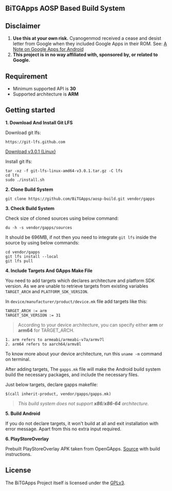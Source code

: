 ## BiTGApps AOSP Based Build System

## Disclaimer
1. **Use this at your own risk.** Cyanogenmod received a cease and desist letter from Google when they included Google Apps in their ROM. See: [A Note on Google Apps for Android](http://android-developers.blogspot.com/2009/09/note-on-google-apps-for-android.html)
2. **This project is in no way affiliated with, sponsored by, or related to Google.**

## Requirement

* Minimum supported API is **30**
* Supported architecture is **ARM**

## Getting started
**1. Download And Install Git LFS**

Download git lfs:

```
https://git-lfs.github.com
```

[Download v3.0.1 (Linux)](https://github.com/git-lfs/git-lfs/releases/download/v3.0.1/git-lfs-linux-amd64-v3.0.1.tar.gz)

Install git lfs:

```
tar -xz -f git-lfs-linux-amd64-v3.0.1.tar.gz -C lfs
cd lfs
sudo ./install.sh
```

**2. Clone Build System**

```
git clone https://github.com/BiTGApps/aosp-build.git vendor/gapps
```

**3. Check Build System**

Check size of cloned sources using below command:

```
du -h -s vendor/gapps/sources
```

It should be 696MB, if not then you need to integrate `git lfs` inside the source by using below commands:

```
cd vendor/gapps
git lfs install --local
git lfs pull
```

**4. Include Targets And GApps Make File**

You need to add targets which declares architecture and platform SDK version. As we are unable to retrieve targets from existing variables `TARGET_ARCH` and `PLATFORM_SDK_VERSION`.

In `device/manufacturer/product/device.mk` file add targets like this:
```
TARGET_ARCH := arm
TARGET_SDK_VERSION := 31
```

> According to your device architecture, you can specify either **arm** or **arm64** for TARGET_ARCH.

```
1. arm refers to armeabi/armeabi-v7a/armv7l
2. arm64 refers to aarch64/armv8l
```

To know more about your device architecture, run this `uname -m` command on terminal.

After adding targets, The `gapps.mk` file will make the Android build system build the necessary packages, and include the necessary files.

Just below targets, declare gapps makefile:
```
$(call inherit-product, vendor/gapps/gapps.mk)
```

> _This build system does not support **x86**/**x86-64** architecture._

**5. Build Android**

If you do not declare targets, it won't build at all and exit installation with error message. Apart from this no extra input required.

**6. PlayStoreOverlay**

Prebuilt PlayStoreOverlay APK taken from OpenGApps. [Source](https://gitlab.opengapps.org/opengapps/all/-/commit/36c9eb21f93d2649cc5dcc29d308fb244859f533) with build instructions.

## License

The BiTGApps Project itself is licensed under the [GPLv3](https://www.gnu.org/licenses/gpl-3.0.txt).
